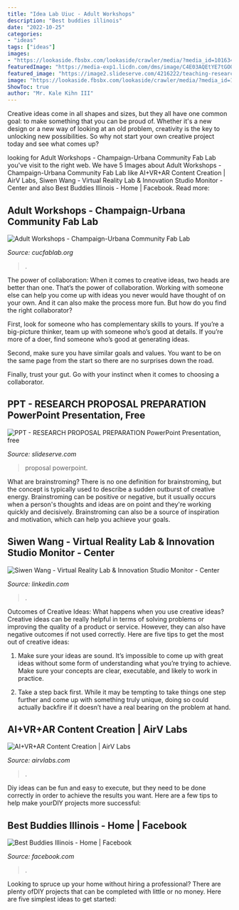 ```yaml
---
title: "Idea Lab Uiuc - Adult Workshops"
description: "Best buddies illinois"
date: "2022-10-25"
categories:
- "ideas"
tags: ["ideas"]
images:
- "https://lookaside.fbsbx.com/lookaside/crawler/media/?media_id=10163458009300626"
featuredImage: "https://media-exp1.licdn.com/dms/image/C4E03AQEtYE7tGOQ7fg/profile-displayphoto-shrink_200_200/0/1517874253229?e=1634169600&amp;v=beta&amp;t=LjdElONRiLFv8pQ0GDgBDEI00ZG5sWdX4Tw7LrOnyWQ"
featured_image: "https://image2.slideserve.com/4216222/teaching-research-and-service-l.jpg"
image: "https://lookaside.fbsbx.com/lookaside/crawler/media/?media_id=10163458009300626"
ShowToc: true
author: "Mr. Kale Kihn III"
---
```



Creative ideas come in all shapes and sizes, but they all have one common goal: to make something that you can be proud of. Whether it's a new design or a new way of looking at an old problem, creativity is the key to unlocking new possibilities. So why not start your own creative project today and see what comes up?

	

		
looking for Adult Workshops - Champaign-Urbana Community Fab Lab you've visit to the right web. We have 5 Images about Adult Workshops - Champaign-Urbana Community Fab Lab like AI+VR+AR Content Creation | AirV Labs, Siwen Wang - Virtual Reality Lab &amp; Innovation Studio Monitor - Center and also Best Buddies Illinois - Home | Facebook. Read more:
		
    
## Adult Workshops - Champaign-Urbana Community Fab Lab

<img loading=lazy src="http://cucfablab.org/wp-content/uploads/99295519_10113016702909840_3770446635474092032_n-768x644.jpg" onerror="this.onerror=null;this.src='https://tse2.mm.bing.net/th?id=OIP.e0MITEBRF2U0THdf-qq6IwHaGN&amp;pid=15.1';" alt="Adult Workshops - Champaign-Urbana Community Fab Lab">

_Source: cucfablab.org_

>. 

	

The power of collaboration:
When it comes to creative ideas, two heads are better than one. That’s the power of collaboration.
Working with someone else can help you come up with ideas you never would have thought of on your own. And it can also make the process more fun. But how do you find the right collaborator?

First, look for someone who has complementary skills to yours. If you’re a big-picture thinker, team up with someone who’s good at details. If you’re more of a doer, find someone who’s good at generating ideas.

Second, make sure you have similar goals and values. You want to be on the same page from the start so there are no surprises down the road.

Finally, trust your gut. Go with your instinct when it comes to choosing a collaborator.

    
## PPT - RESEARCH PROPOSAL PREPARATION PowerPoint Presentation, Free

<img loading=lazy src="https://image2.slideserve.com/4216222/teaching-research-and-service-l.jpg" onerror="this.onerror=null;this.src='https://tse3.mm.bing.net/th?id=OIP.1nN6QsM7UimCa1w6aBH0hwHaFj&amp;pid=15.1';" alt="PPT - RESEARCH PROPOSAL PREPARATION PowerPoint Presentation, free">

_Source: slideserve.com_

>proposal powerpoint. 

	

What are brainstroming?
There is no one definition for brainstroming, but the concept is typically used to describe a sudden outburst of creative energy. Brainstroming can be positive or negative, but it usually occurs when a person's thoughts and ideas are on point and they're working quickly and decisively. Brainstroming can also be a source of inspiration and motivation, which can help you achieve your goals.

    
## Siwen Wang - Virtual Reality Lab &amp; Innovation Studio Monitor - Center

<img loading=lazy src="https://media-exp1.licdn.com/dms/image/C4E03AQEtYE7tGOQ7fg/profile-displayphoto-shrink_200_200/0/1517874253229?e=1634169600&amp;v=beta&amp;t=LjdElONRiLFv8pQ0GDgBDEI00ZG5sWdX4Tw7LrOnyWQ" onerror="this.onerror=null;this.src='https://tse1.mm.bing.net/th?id=OIP.iEh9iA78SwsNaHa8K-0XeQAAAA&amp;pid=15.1';" alt="Siwen Wang - Virtual Reality Lab &amp; Innovation Studio Monitor - Center">

_Source: linkedin.com_

>. 

	

Outcomes of Creative Ideas: What happens when you use creative ideas?
Creative ideas can be really helpful in terms of solving problems or improving the quality of a product or service. However, they can also have negative outcomes if not used correctly. Here are five tips to get the most out of creative ideas:
1. Make sure your ideas are sound. It’s impossible to come up with great ideas without some form of understanding what you’re trying to achieve. Make sure your concepts are clear, executable, and likely to work in practice.

2. Take a step back first. While it may be tempting to take things one step further and come up with something truly unique, doing so could actually backfire if it doesn’t have a real bearing on the problem at hand.

    
## AI+VR+AR Content Creation | AirV Labs

<img loading=lazy src="https://airvlabs.com/wp-content/uploads/2020/08/monitor_classroom-engine1.png" onerror="this.onerror=null;this.src='https://tse4.mm.bing.net/th?id=OIP.RZKRFCmat5VfejXCn6pMvAHaGk&amp;pid=15.1';" alt="AI+VR+AR Content Creation | AirV Labs">

_Source: airvlabs.com_

>. 

	

Diy ideas can be fun and easy to execute, but they need to be done correctly in order to achieve the results you want. Here are a few tips to help make yourDIY projects more successful:

    
## Best Buddies Illinois - Home | Facebook

<img loading=lazy src="https://lookaside.fbsbx.com/lookaside/crawler/media/?media_id=10163458009300626" onerror="this.onerror=null;this.src='https://tse3.mm.bing.net/th?id=OIP.rFmQNPeaWNXDGIqdJEJ2yQHaF_&amp;pid=15.1';" alt="Best Buddies Illinois - Home | Facebook">

_Source: facebook.com_

>. 

	

Looking to spruce up your home without hiring a professional? There are plenty ofDIY projects that can be completed with little or no money. Here are five simplest ideas to get started: 

